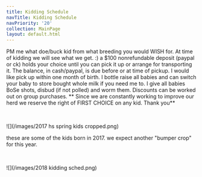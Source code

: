 ```yaml
---
title: Kidding Schedule
navTitle: Kidding Schedule
navPriority: '20'
collection: MainPage
layout: default.html
---
```

PM me what doe/buck kid from what breeding you would WISH for. At time of kidding we will see what we get. :) a $100  nonrefundable deposit (paypal or ck)  holds your choice until you can pick it up or arrange for transporting it.  The balance, in cash/paypal, is due before or at time of pickup. I would like pick up within one month of birth. I bottle raise all babies and can switch your baby to  store bought whole milk if you need me to. I give all babies BoSe shots, disbud (if not polled) and worm them. Discounts can be worked out on group purchases.   \*\* Since we are constantly working to improve our herd we reserve the right of FIRST CHOICE on any kid. Thank you\*\*

<br />

![](/images/2017 hs spring kids cropped.png)

these are some of the kids born in 2017. we expect another "bumper crop" for this year.

<br />

![](/images/2018 kidding sched.png)
